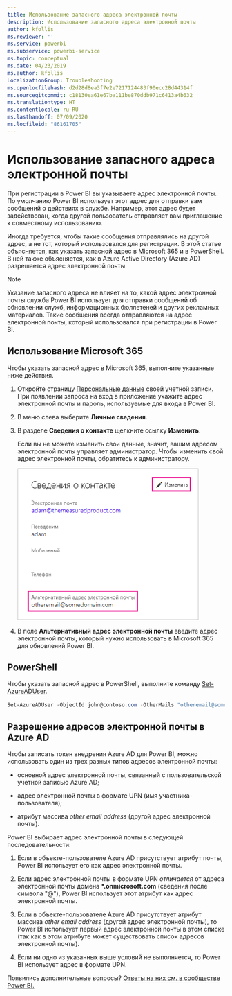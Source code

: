 ```yaml
---
title: Использование запасного адреса электронной почты
description: Использование запасного адреса электронной почты
author: kfollis
ms.reviewer: ''
ms.service: powerbi
ms.subservice: powerbi-service
ms.topic: conceptual
ms.date: 04/23/2019
ms.author: kfollis
LocalizationGroup: Troubleshooting
ms.openlocfilehash: d2d28d8ea3f7e2e7217124483f90ecc28d44314f
ms.sourcegitcommit: c18130ea61e67ba111be870ddb971c6413a4b632
ms.translationtype: HT
ms.contentlocale: ru-RU
ms.lasthandoff: 07/09/2020
ms.locfileid: "86161705"
---
```

# <a name="use-an-alternate-email-address"></a>Использование запасного адреса электронной почты

При регистрации в Power BI вы указываете адрес электронной почты. По умолчанию Power BI использует этот адрес для отправки вам сообщений о действиях в службе. Например, этот адрес будет задействован, когда другой пользователь отправляет вам приглашение к совместному использованию.

Иногда требуется, чтобы такие сообщения отправлялись на другой адрес, а не тот, который использовался для регистрации. В этой статье объясняется, как указать запасной адрес в Microsoft 365 и в PowerShell. В ней также объясняется, как в Azure Active Directory (Azure AD) разрешается адрес электронной почты.

> [!NOTE]
> Указание запасного адреса не влияет на то, какой адрес электронной почты служба Power BI использует для отправки сообщений об обновлении служб, информационных бюллетеней и других рекламных материалов. Такие сообщения всегда отправляются на адрес электронной почты, который использовался при регистрации в Power BI.

## <a name="use-microsoft-365"></a>Использование Microsoft 365

Чтобы указать запасной адрес в Microsoft 365, выполните указанные ниже действия.

1. Откройте страницу [Персональные данные](https://portal.office.com/account/#personalinfo) своей учетной записи. При появлении запроса на вход в приложение укажите адрес электронной почты и пароль, используемые для входа в Power BI.

1. В меню слева выберите **Личные сведения**.

1. В разделе **Сведения о контакте** щелкните ссылку **Изменить**.

    Если вы не можете изменить свои данные, значит, вашим адресом электронной почты управляет администратор. Чтобы изменить свой адрес электронной почты, обратитесь к администратору.

    ![Снимок экрана: диалоговое окно "Контактные данные", в котором показано, как указать альтернативный адрес электронной почты](media/service-admin-alternate-email-address-for-power-bi/contact-details.png)

1. В поле **Альтернативный адрес электронной почты** введите адрес электронной почты, который нужно использовать в Microsoft 365 для обновлений Power BI.

## <a name="use-powershell"></a>PowerShell

Чтобы указать запасной адрес в PowerShell, выполните команду [Set-AzureADUser](/powershell/module/azuread/set-azureaduser/).

```powershell
Set-AzureADUser -ObjectId john@contoso.com -OtherMails "otheremail@somedomain.com"
```

## <a name="email-address-resolution-in-azure-ad"></a>Разрешение адресов электронной почты в Azure AD

Чтобы записать токен внедрения Azure AD для Power BI, можно использовать один из трех разных типов адресов электронной почты:

* основной адрес электронной почты, связанный с пользовательской учетной записью Azure AD;

* адрес электронной почты в формате UPN (имя участника-пользователя);

* атрибут массива *other email address* (другой адрес электронной почты).

Power BI выбирает адрес электронной почты в следующей последовательности:

1. Если в объекте-пользователе Azure AD присутствует атрибут почты, Power BI использует его как адрес электронной почты.

1. Если адрес электронной почты в формате UPN *отличается* от адреса электронной почты домена **\*.onmicrosoft.com** (сведения после символа "\@"), Power BI использует этот атрибут как адрес электронной почты.

1. Если в объекте-пользователе Azure AD присутствует атрибут массива *other email address* (другой адрес электронной почты), то Power BI использует первый адрес электронной почты в этом списке (так как в этом атрибуте может существовать список адресов электронной почты).

1. Если ни одно из указанных выше условий не выполняется, то Power BI использует адрес в формате UPN.

Появились дополнительные вопросы? [Ответы на них см. в сообществе Power BI.](https://community.powerbi.com/)
